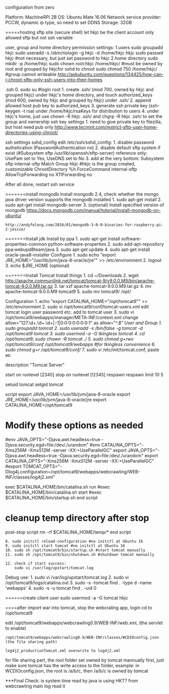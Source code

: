 configuration from zero

Platform:
MachineRPi 2B
OS: Ubuntu Mate 16.06
Network service provider: PCCW, dynamic ip type, so need to set DDNS
Storage: 32GB

=====hosting sftp site (secure shell)
let hkjc be the client account only allowed sftp but not ssh variable

user, group and home directory permission settings:
	1.users
		sudo groupadd hkjc
		sudo useradd -s /sbin/nologin -g hkjc -d /home/hkjc hkjc
		sudo passwd hkjc #not necessary, but just set password to hkjc
	2.home directory
		sudo mkdir -p /home/hkjc
		sudo chown root:hkjc /home/hkjc/ #must be owned by root and grouped by hkjcfor sshd to chroot
		sudo chmod 750 /home/hkjc/ #group cannot writeable
http://askubuntu.com/questions/134425/how-can-i-chroot-sftp-only-ssh-users-into-their-homes

.ssh
	0. sudo su #login root
	1. create .ssh/ (mod 700, owned by hkjc and grouped hkjc) under hkjc's home directory, and touch authorized_keys (mod 600, owned by hkjc and grouped by hkjc) under .ssh/
	2. append allowed host pub key to authorized_keys
	3. generate ssh private key (ssh-keygen -t rsa) under /home/hkjc/rsaKeys for distribution to users
	4. under hkjc's home, just use chown -R hkjc .ssh/ and chgrp -R hkjc .ssh/ to set the group and ownership
ssh key settings
	1. need to give private key to filezilla, but host need pub only
http://www.tecmint.com/restrict-sftp-user-home-directories-using-chroot/

ssh settings
sshd_config
	edit /etc/ssh/sshd_config:
	1. disable password authetication (PasswordAuthentication no)
	2. disable default sftp system if exist (#Subsystem sftp /usr/lib/openssh/sftp-server)
		reference only: UsePam set to Yes, UseDNS set to No
	3. add at the very bottom:
		Subsystem sftp internal-sftp
		Match Group hkjc #hkjc is the group created, customizable
		ChrootDirectory %h
		ForceCommand internal-sftp
		AllowTcpForwarding no
		X11Forwarding no

After all done, restart ssh service

=======install mongodb
Install mongodb 2.4, check whether the mongo java driver version supports the mongodb installed
	1. sudo apt-get install
	2. sudo apt-get install mongodb-server
	3. (optional) Install specified version of mongodb
		https://docs.mongodb.com/manual/tutorial/install-mongodb-on-ubuntu/

	http://andyfelong.com/2016/01/mongodb-3-0-9-binaries-for-raspberry-pi-2-jessie/

=======Install jdk
Install by ppa
	1. sudo apt-get install software-properties-common python-software-properties
	2. sudo add-apt-repository ppa:webupd8team/java
	3. sudo apt-get update
	4. sudo apt-get install oracle-java8-installer
Configure
	1. sudo echo "export JRE_HOME="/usr/lib/jvm/java-8-oracle/jre"" >> /etc/environment
	2. logout
	3. echo $JRE_HOME (optional)


=======Install Tomcat
Install things
	1. cd ~/Downloads
	2. wget http://apache.communilink.net/tomcat/tomcat-9/v9.0.0.M9/bin/apache-tomcat-9.0.0.M9.tar.gz
	3. tar xzf apache-tomcat-9.0.0.M9.tar.gz 
	4. mv apache-tomcat-9.0.0.M9 tomcat9
	5. sudo mv tomcat9/ /opt/
	
Configuration
	1. echo "export CATALINA_HOME="/opt/tomcat9"" >> /etc/environment
	2. sudo vi /opt/tomcat9/conf/tomcat-users.xml 
		edit tomcat login user password etc.
		add <role rolename="manager-gui"/> to tomcat user
	3. sudo vi /opt/tomcat9/webapps/manager/META-INF/context.xml
		change allow="127\.\d+\.\d+\.\d+|::1|0:0:0:0:0:0:0:1" as
		allow="^.*$"
User and Group
	1. sudo groupadd tomcat
	2. sudo useradd -s /bin/false -g tomcat -d /opt/tomcat9 tomcat
	3. sudo usermod -a -G tkingless tomcat
	4. cd /opt/tomcat9; sudo chown -R tomcat ./
	5. sudo chmod g+rwx /opt/tomcat9/conf /opt/tomcat9/webapps #for tkingless convenience
	6. sudo chmod g+r /opt/tomcat9/conf/*
	7. sudo vi /etc/init/tomcat.conf, paste as:



description "Tomcat Server"

  start on runlevel [2345]
  stop on runlevel [!2345]
  respawn
  respawn limit 10 5

  setuid tomcat
  setgid tomcat

script
  export JAVA_HOME=/usr/lib/jvm/java-8-oracle
  export JRE_HOME=/usr/lib/jvm/java-8-oracle/jre
  export CATALINA_HOME=/opt/tomcat9

  # Modify these options as needed
  #env JAVA_OPTS="-Djava.awt.headless=true -Djava.security.egd=file:/dev/./urandom"
  #env CATALINA_OPTS="-Xms256M -Xmx512M -server -XX:+UseParallelGC"
  export JAVA_OPTS="-Djava.awt.headless=true -Djava.security.egd=file:/dev/./urandom"
  export CATALINA_OPTS="-Xms256M -Xmx512M -server -XX:+UseParallelGC"
  #export TOMCAT_OPTS="-Dlog4j.configuration=/opt/tomcat9/webapps/webcrawling/WEB-INF/classes/log4j2.xml"

  exec $CATALINA_HOME/bin/catalina.sh run
  #exec $CATALINA_HOME/bin/catalina.sh start
  #exec $CATALINA_HOME/bin/startup.sh
end script

  # cleanup temp directory after stop
  post-stop script
    rm -rf $CATALINA_HOME/temp/*
  end script



 	8. sudo initctl reload-configuration #no initctl at Ubuntu 16
 	9. sudo initctl start tomcat #no initctl at Ubuntu 16
	10. sudo sh /opt/tomcat9/bin/startup.sh #start tomcat manually
	11. sudo sh /opt/tomcat9/bin/shutdown.sh #shutdown tomcat manually

	12. check if start success:
 		sudo vi /var/log/upstart/tomcat.log 

Debug use:
	1. sudo vi /var/log/upstart/tomcat.log 
	2. sudo vi /opt/tomcat9/logs/catalina.out
	3. sudo -s -tomcat find . -type d -name 'webapps'
	4. sudo -s -u tomcat find . -uid 0

======create client user
sudo usermod -a -G tomcat hkjc


====after import war into tomcat,
stop the webcraling app, login
cd to /opt/tomcat9

edit /opt/tomcat9/webapps/webcrawling0.9/WEB-INF/web.xml,
	(the servlet to enable)

	/opt/tomcat9/webapps/webcrawling0.9/WEB-INF/classes/WCDIOconfig.json
	(the file sharing path)

	log4j2_productionTomcat.xml overwrite to log4j2.xml


for file sharing part, the root folder set owned by tomcat mannually first, just make sure tomcat has the write access to the folder, example:
in WCDIOconfig.json, the root is /a/b/c, then /a/b/c is owned by tomcat


***Final Check: is system time read by java is using HKT? from webcrawling main log read it






